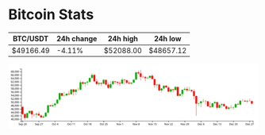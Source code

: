 # Bitcoin Stats

BTC/USDT|24h change|24h high|24h low|
|---|---|---|---|
|$49166.49|-4.11%|$52088.00|$48657.12|

<img src="./chart.svg">

